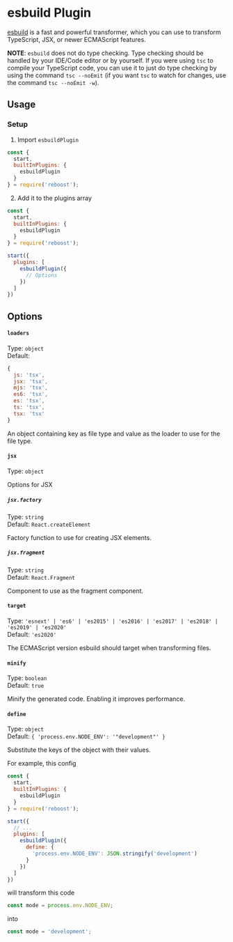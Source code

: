 # esbuild Plugin
[esbuild](https://github.com/evanw/esbuild) is a fast and powerful transformer,
which you can use to transform TypeScript, JSX, or newer ECMAScript features.

**NOTE**: `esbuild` does not do type checking. Type checking should be handled
by your IDE/Code editor or by yourself. If you were using `tsc` to compile your
TypeScript code, you can use it to just do type checking by using the command
`tsc --noEmit` (if you want `tsc` to watch for changes, use the command `tsc --noEmit -w`).

## Usage
### Setup
1. Import `esbuildPlugin`
```js
const {
  start,
  builtInPlugins: {
    esbuildPlugin
  }
} = require('reboost');
```
2. Add it to the plugins array
```js
const {
  start,
  builtInPlugins: {
    esbuildPlugin
  }
} = require('reboost');

start({
  plugins: [
    esbuildPlugin({
      // Options
    })
  ]
})
```

## Options
#### `loaders`
Type: `object`\
Default:
```js
{
  js: 'tsx',
  jsx: 'tsx',
  mjs: 'tsx',
  es6: 'tsx',
  es: 'tsx',
  ts: 'tsx',
  tsx: 'tsx'
}
```

An object containing key as file type and value as the loader to use for the file type.

#### `jsx`
Type: `object`

Options for JSX

##### `jsx.factory`
Type: `string`\
Default: `React.createElement`

Factory function to use for creating JSX elements.

##### `jsx.fragment`
Type: `string`\
Default: `React.Fragment`

Component to use as the fragment component.

#### `target`
Type: `'esnext' | 'es6' | 'es2015' | 'es2016' | 'es2017' | 'es2018' | 'es2019' | 'es2020'`\
Default: `'es2020'`

The ECMAScript version esbuild should target when transforming files.

#### `minify`
Type: `boolean`\
Default: `true`

Minify the generated code. Enabling it improves performance.

#### `define`
Type: `object`\
Default: `{ 'process.env.NODE_ENV': '"development"' }`

Substitute the keys of the object with their values.

For example, this config
```js
const {
  start,
  builtInPlugins: {
    esbuildPlugin
  }
} = require('reboost');

start({
  // ...
  plugins: [
    esbuildPlugin({
      define: {
        'process.env.NODE_ENV': JSON.stringify('development')
      }
    })
  ]
})
```
will transform this code
```js
const mode = process.env.NODE_ENV;
```
into
```js
const mode = 'development';
```
